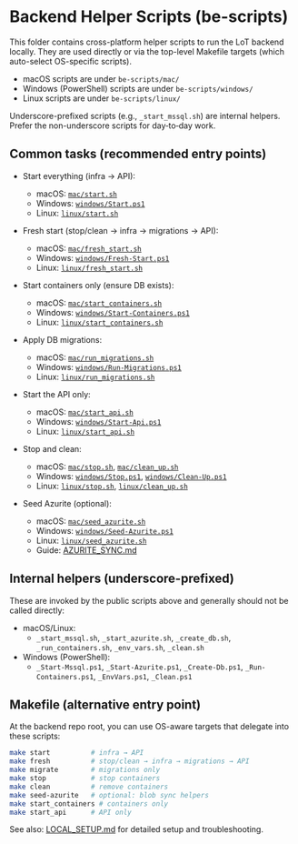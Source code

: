 # Backend Helper Scripts (be-scripts)

This folder contains cross-platform helper scripts to run the LoT backend locally. They are used directly or via the top-level Makefile targets (which auto-select OS-specific scripts).

- macOS scripts are under `be-scripts/mac/`
- Windows (PowerShell) scripts are under `be-scripts/windows/`
- Linux scripts are under `be-scripts/linux/`

Underscore-prefixed scripts (e.g., `_start_mssql.sh`) are internal helpers. Prefer the non-underscore scripts for day‑to‑day work.

## Common tasks (recommended entry points)

- Start everything (infra → API):
  - macOS: [`mac/start.sh`](./mac/start.sh)
  - Windows: [`windows/Start.ps1`](./windows/Start.ps1)
  - Linux: [`linux/start.sh`](./linux/start.sh)

- Fresh start (stop/clean → infra → migrations → API):
  - macOS: [`mac/fresh_start.sh`](./mac/fresh_start.sh)
  - Windows: [`windows/Fresh-Start.ps1`](./windows/Fresh-Start.ps1)
  - Linux: [`linux/fresh_start.sh`](./linux/fresh_start.sh)

- Start containers only (ensure DB exists):
  - macOS: [`mac/start_containers.sh`](./mac/start_containers.sh)
  - Windows: [`windows/Start-Containers.ps1`](./windows/Start-Containers.ps1)
  - Linux: [`linux/start_containers.sh`](./linux/start_containers.sh)

- Apply DB migrations:
  - macOS: [`mac/run_migrations.sh`](./mac/run_migrations.sh)
  - Windows: [`windows/Run-Migrations.ps1`](./windows/Run-Migrations.ps1)
  - Linux: [`linux/run_migrations.sh`](./linux/run_migrations.sh)

- Start the API only:
  - macOS: [`mac/start_api.sh`](./mac/start_api.sh)
  - Windows: [`windows/Start-Api.ps1`](./windows/Start-Api.ps1)
  - Linux: [`linux/start_api.sh`](./linux/start_api.sh)

- Stop and clean:
  - macOS: [`mac/stop.sh`](./mac/stop.sh), [`mac/clean_up.sh`](./mac/clean_up.sh)
  - Windows: [`windows/Stop.ps1`](./windows/Stop.ps1), [`windows/Clean-Up.ps1`](./windows/Clean-Up.ps1)
  - Linux: [`linux/stop.sh`](./linux/stop.sh), [`linux/clean_up.sh`](./linux/clean_up.sh)

- Seed Azurite (optional):
  - macOS: [`mac/seed_azurite.sh`](./mac/seed_azurite.sh)
  - Windows: [`windows/Seed-Azurite.ps1`](./windows/Seed-Azurite.ps1)
  - Linux: [`linux/seed_azurite.sh`](./linux/seed_azurite.sh)
  - Guide: [AZURITE_SYNC.md](../AZURITE_SYNC.md)

## Internal helpers (underscore-prefixed)

These are invoked by the public scripts above and generally should not be called directly:

- macOS/Linux:
  - `_start_mssql.sh`, `_start_azurite.sh`, `_create_db.sh`, `_run_containers.sh`, `_env_vars.sh`, `_clean.sh`
- Windows (PowerShell):
  - `_Start-Mssql.ps1`, `_Start-Azurite.ps1`, `_Create-Db.ps1`, `_Run-Containers.ps1`, `_EnvVars.ps1`, `_Clean.ps1`

## Makefile (alternative entry point)

At the backend repo root, you can use OS-aware targets that delegate into these scripts:

```bash
make start          # infra → API
make fresh          # stop/clean → infra → migrations → API
make migrate        # migrations only
make stop           # stop containers
make clean          # remove containers
make seed-azurite   # optional: blob sync helpers
make start_containers # containers only
make start_api      # API only
```

See also: [LOCAL_SETUP.md](../LOCAL_SETUP.md) for detailed setup and troubleshooting.
